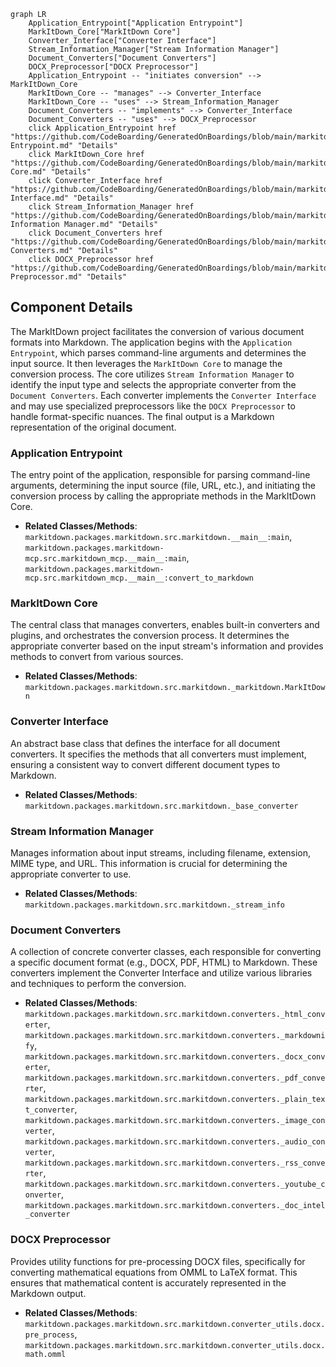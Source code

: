 ```mermaid
graph LR
    Application_Entrypoint["Application Entrypoint"]
    MarkItDown_Core["MarkItDown Core"]
    Converter_Interface["Converter Interface"]
    Stream_Information_Manager["Stream Information Manager"]
    Document_Converters["Document Converters"]
    DOCX_Preprocessor["DOCX Preprocessor"]
    Application_Entrypoint -- "initiates conversion" --> MarkItDown_Core
    MarkItDown_Core -- "manages" --> Converter_Interface
    MarkItDown_Core -- "uses" --> Stream_Information_Manager
    Document_Converters -- "implements" --> Converter_Interface
    Document_Converters -- "uses" --> DOCX_Preprocessor
    click Application_Entrypoint href "https://github.com/CodeBoarding/GeneratedOnBoardings/blob/main/markitdown/Application Entrypoint.md" "Details"
    click MarkItDown_Core href "https://github.com/CodeBoarding/GeneratedOnBoardings/blob/main/markitdown/MarkItDown Core.md" "Details"
    click Converter_Interface href "https://github.com/CodeBoarding/GeneratedOnBoardings/blob/main/markitdown/Converter Interface.md" "Details"
    click Stream_Information_Manager href "https://github.com/CodeBoarding/GeneratedOnBoardings/blob/main/markitdown/Stream Information Manager.md" "Details"
    click Document_Converters href "https://github.com/CodeBoarding/GeneratedOnBoardings/blob/main/markitdown/Document Converters.md" "Details"
    click DOCX_Preprocessor href "https://github.com/CodeBoarding/GeneratedOnBoardings/blob/main/markitdown/DOCX Preprocessor.md" "Details"
```

## Component Details

The MarkItDown project facilitates the conversion of various document formats into Markdown. The application begins with the `Application Entrypoint`, which parses command-line arguments and determines the input source. It then leverages the `MarkItDown Core` to manage the conversion process. The core utilizes `Stream Information Manager` to identify the input type and selects the appropriate converter from the `Document Converters`. Each converter implements the `Converter Interface` and may use specialized preprocessors like the `DOCX Preprocessor` to handle format-specific nuances. The final output is a Markdown representation of the original document.

### Application Entrypoint
The entry point of the application, responsible for parsing command-line arguments, determining the input source (file, URL, etc.), and initiating the conversion process by calling the appropriate methods in the MarkItDown Core.
- **Related Classes/Methods**: `markitdown.packages.markitdown.src.markitdown.__main__:main`, `markitdown.packages.markitdown-mcp.src.markitdown_mcp.__main__:main`, `markitdown.packages.markitdown-mcp.src.markitdown_mcp.__main__:convert_to_markdown`

### MarkItDown Core
The central class that manages converters, enables built-in converters and plugins, and orchestrates the conversion process. It determines the appropriate converter based on the input stream's information and provides methods to convert from various sources.
- **Related Classes/Methods**: `markitdown.packages.markitdown.src.markitdown._markitdown.MarkItDown`

### Converter Interface
An abstract base class that defines the interface for all document converters. It specifies the methods that all converters must implement, ensuring a consistent way to convert different document types to Markdown.
- **Related Classes/Methods**: `markitdown.packages.markitdown.src.markitdown._base_converter`

### Stream Information Manager
Manages information about input streams, including filename, extension, MIME type, and URL. This information is crucial for determining the appropriate converter to use.
- **Related Classes/Methods**: `markitdown.packages.markitdown.src.markitdown._stream_info`

### Document Converters
A collection of concrete converter classes, each responsible for converting a specific document format (e.g., DOCX, PDF, HTML) to Markdown. These converters implement the Converter Interface and utilize various libraries and techniques to perform the conversion.
- **Related Classes/Methods**: `markitdown.packages.markitdown.src.markitdown.converters._html_converter`, `markitdown.packages.markitdown.src.markitdown.converters._markdownify`, `markitdown.packages.markitdown.src.markitdown.converters._docx_converter`, `markitdown.packages.markitdown.src.markitdown.converters._pdf_converter`, `markitdown.packages.markitdown.src.markitdown.converters._plain_text_converter`, `markitdown.packages.markitdown.src.markitdown.converters._image_converter`, `markitdown.packages.markitdown.src.markitdown.converters._audio_converter`, `markitdown.packages.markitdown.src.markitdown.converters._rss_converter`, `markitdown.packages.markitdown.src.markitdown.converters._youtube_converter`, `markitdown.packages.markitdown.src.markitdown.converters._doc_intel_converter`

### DOCX Preprocessor
Provides utility functions for pre-processing DOCX files, specifically for converting mathematical equations from OMML to LaTeX format. This ensures that mathematical content is accurately represented in the Markdown output.
- **Related Classes/Methods**: `markitdown.packages.markitdown.src.markitdown.converter_utils.docx.pre_process`, `markitdown.packages.markitdown.src.markitdown.converter_utils.docx.math.omml`